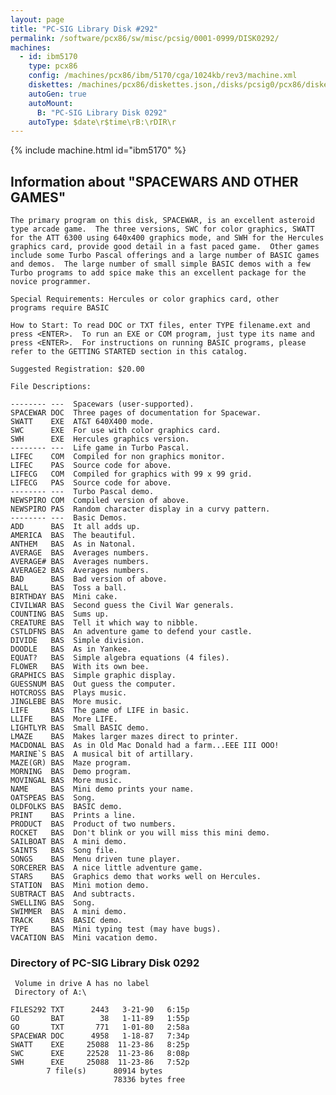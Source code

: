 ```yaml
---
layout: page
title: "PC-SIG Library Disk #292"
permalink: /software/pcx86/sw/misc/pcsig/0001-0999/DISK0292/
machines:
  - id: ibm5170
    type: pcx86
    config: /machines/pcx86/ibm/5170/cga/1024kb/rev3/machine.xml
    diskettes: /machines/pcx86/diskettes.json,/disks/pcsig0/pcx86/diskettes.json
    autoGen: true
    autoMount:
      B: "PC-SIG Library Disk 0292"
    autoType: $date\r$time\rB:\rDIR\r
---
```


{% include machine.html id="ibm5170" %}

## Information about "SPACEWARS AND OTHER GAMES"

    The primary program on this disk, SPACEWAR, is an excellent asteroid
    type arcade game.  The three versions, SWC for color graphics, SWATT
    for the ATT 6300 using 640x400 graphics mode, and SWH for the Hercules
    graphics card, provide good detail in a fast paced game.  Other games
    include some Turbo Pascal offerings and a large number of BASIC games
    and demos.  The large number of small simple BASIC demos with a few
    Turbo programs to add spice make this an excellent package for the
    novice programmer.
    
    Special Requirements: Hercules or color graphics card, other
    programs require BASIC
    
    How to Start: To read DOC or TXT files, enter TYPE filename.ext and
    press <ENTER>.  To run an EXE or COM program, just type its name and
    press <ENTER>.  For instructions on running BASIC programs, please
    refer to the GETTING STARTED section in this catalog.
    
    Suggested Registration: $20.00
    
    File Descriptions:
    
    -------- ---  Spacewars (user-supported).
    SPACEWAR DOC  Three pages of documentation for Spacewar.
    SWATT    EXE  AT&T 640X400 mode.
    SWC      EXE  For use with color graphics card.
    SWH      EXE  Hercules graphics version.
    -------- ---  Life game in Turbo Pascal.
    LIFEC    COM  Compiled for non graphics monitor.
    LIFEC    PAS  Source code for above.
    LIFECG   COM  Compiled for graphics with 99 x 99 grid.
    LIFECG   PAS  Source code for above.
    -------- ---  Turbo Pascal demo.
    NEWSPIRO COM  Compiled version of above.
    NEWSPIRO PAS  Random character display in a curvy pattern.
    -------- ---  Basic Demos.
    ADD      BAS  It all adds up.
    AMERICA  BAS  The beautiful.
    ANTHEM   BAS  As in Natonal.
    AVERAGE  BAS  Averages numbers.
    AVERAGE# BAS  Averages numbers.
    AVERAGE2 BAS  Averages numbers.
    BAD      BAS  Bad version of above.
    BALL     BAS  Toss a ball.
    BIRTHDAY BAS  Mini cake.
    CIVILWAR BAS  Second guess the Civil War generals.
    COUNTING BAS  Sums up.
    CREATURE BAS  Tell it which way to nibble.
    CSTLDFNS BAS  An adventure game to defend your castle.
    DIVIDE   BAS  Simple division.
    DOODLE   BAS  As in Yankee.
    EQUAT?   BAS  Simple algebra equations (4 files).
    FLOWER   BAS  With its own bee.
    GRAPHICS BAS  Simple graphic display.
    GUESSNUM BAS  Out guess the computer.
    HOTCROSS BAS  Plays music.
    JINGLEBE BAS  More music.
    LIFE     BAS  The game of LIFE in basic.
    LLIFE    BAS  More LIFE.
    LIGHTLYR BAS  Small BASIC demo.
    LMAZE    BAS  Makes larger mazes direct to printer.
    MACDONAL BAS  As in Old Mac Donald had a farm...EEE III OOO!
    MARINE`S BAS  A musical bit of artillary.
    MAZE(GR) BAS  Maze program.
    MORNING  BAS  Demo program.
    MOVINGAL BAS  More music.
    NAME     BAS  Mini demo prints your name.
    OATSPEAS BAS  Song.
    OLDFOLKS BAS  BASIC demo.
    PRINT    BAS  Prints a line.
    PRODUCT  BAS  Product of two numbers.
    ROCKET   BAS  Don't blink or you will miss this mini demo.
    SAILBOAT BAS  A mini demo.
    SAINTS   BAS  Song file.
    SONGS    BAS  Menu driven tune player.
    SORCERER BAS  A nice little adventure game.
    STARS    BAS  Graphics demo that works well on Hercules.
    STATION  BAS  Mini motion demo.
    SUBTRACT BAS  And subtracts.
    SWELLING BAS  Song.
    SWIMMER  BAS  A mini demo.
    TRACK    BAS  BASIC demo.
    TYPE     BAS  Mini typing test (may have bugs).
    VACATION BAS  Mini vacation demo.

### Directory of PC-SIG Library Disk 0292

     Volume in drive A has no label
     Directory of A:\

    FILES292 TXT      2443   3-21-90   6:15p
    GO       BAT        38   1-11-89   1:55p
    GO       TXT       771   1-01-80   2:58a
    SPACEWAR DOC      4958   1-18-87   7:34p
    SWATT    EXE     25088  11-23-86   8:25p
    SWC      EXE     22528  11-23-86   8:08p
    SWH      EXE     25088  11-23-86   7:52p
            7 file(s)      80914 bytes
                           78336 bytes free
